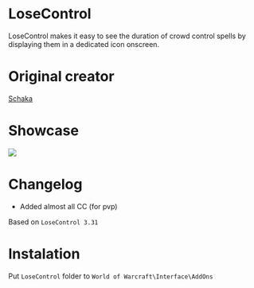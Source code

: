 # LoseControl
LoseControl makes it easy to see the duration of crowd control spells by displaying them in a dedicated icon onscreen.

# Original creator
[Schaka](https://github.com/Schaka/LoseControl)

# Showcase
![](http://cdn-wow.mmoui.com/preview/pvw20393.jpg)

# Changelog
* Added almost all CC (for pvp)   

Based on `LoseControl 3.31`

# Instalation
Put `LoseControl` folder to `World of Warcraft\Interface\AddOns`
